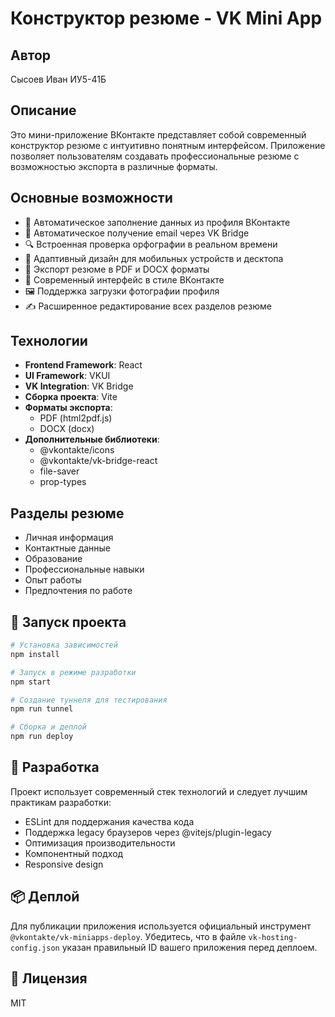 # Конструктор резюме - VK Mini App

## Автор
Сысоев Иван ИУ5-41Б

## Описание
Это мини-приложение ВКонтакте представляет собой современный конструктор резюме с интуитивно понятным интерфейсом. Приложение позволяет пользователям создавать профессиональные резюме с возможностью экспорта в различные форматы.

## Основные возможности
- 📝 Автоматическое заполнение данных из профиля ВКонтакте
- 📧 Автоматическое получение email через VK Bridge
- 🔍 Встроенная проверка орфографии в реальном времени
- 📱 Адаптивный дизайн для мобильных устройств и десктопа
- 💾 Экспорт резюме в PDF и DOCX форматы
- 🎨 Современный интерфейс в стиле ВКонтакте
- 🖼️ Поддержка загрузки фотографии профиля
- ✍️ Расширенное редактирование всех разделов резюме

## Технологии
- **Frontend Framework**: React
- **UI Framework**: VKUI
- **VK Integration**: VK Bridge
- **Сборка проекта**: Vite
- **Форматы экспорта**: 
  - PDF (html2pdf.js)
  - DOCX (docx)
- **Дополнительные библиотеки**:
  - @vkontakte/icons
  - @vkontakte/vk-bridge-react
  - file-saver
  - prop-types

## Разделы резюме
- Личная информация
- Контактные данные
- Образование
- Профессиональные навыки
- Опыт работы
- Предпочтения по работе

## 🚀 Запуск проекта

```sh
# Установка зависимостей
npm install

# Запуск в режиме разработки
npm start

# Создание туннеля для тестирования
npm run tunnel

# Сборка и деплой
npm run deploy
```

## 🔧 Разработка
Проект использует современный стек технологий и следует лучшим практикам разработки:
- ESLint для поддержания качества кода
- Поддержка legacy браузеров через @vitejs/plugin-legacy
- Оптимизация производительности
- Компонентный подход
- Responsive design

## 📦 Деплой
Для публикации приложения используется официальный инструмент `@vkontakte/vk-miniapps-deploy`. 
Убедитесь, что в файле `vk-hosting-config.json` указан правильный ID вашего приложения перед деплоем.

## 📝 Лицензия
MIT
